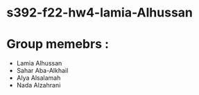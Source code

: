 # s392-f22-hw4-lamia-Alhussan
# Group memebrs :
- Lamia Alhussan
- Sahar Aba-Alkhail
- Alya Alsalamah
- Nada Alzahrani
